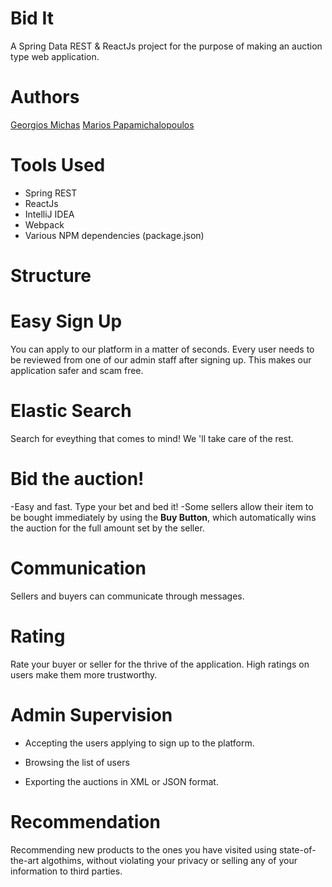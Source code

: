 # Bid It
A Spring Data REST &amp; ReactJs project for the purpose of making an auction type web application.

# Authors
[Georgios Michas](https://github.com/geooo109)
[Marios Papamichalopoulos](https://github.com/PapamichMarios)

# Tools Used
- Spring REST 
- ReactJs
- IntelliJ IDEA
- Webpack
- Various NPM dependencies (package.json)

# Structure

# Easy Sign Up
You can apply to our platform in a matter of seconds. 
Every user needs to be reviewed from one of our admin staff after signing up. This makes our application safer and scam free.

# Elastic Search
Search for eveything that comes to mind! We 'll take care of the rest.

# Bid the auction!
-Easy and fast. Type your bet and bed it!
-Some sellers allow their item to be bought immediately by using the **Buy Button**, which automatically wins the auction for the full amount set by the seller.

# Communication
Sellers and buyers can communicate through messages.

# Rating
Rate your buyer or seller for the thrive of the application. High ratings on users make them more trustworthy.

# Admin Supervision
- Accepting the users applying to sign up to the platform.

- Browsing the list of users

- Exporting the auctions in XML or JSON format.

# Recommendation
Recommending new products to the ones you have visited using state-of-the-art algothims, without violating your privacy or selling any of your information to third parties.
